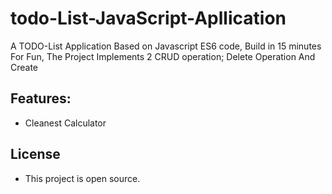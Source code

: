 # todo-List-JavaScript-Apllication
A TODO-List Application Based on Javascript ES6 code, Build in 15 minutes For Fun, The Project Implements 2 CRUD operation; 
Delete Operation And Create

## Features:
- Cleanest Calculator

## License
- This project is open source.

